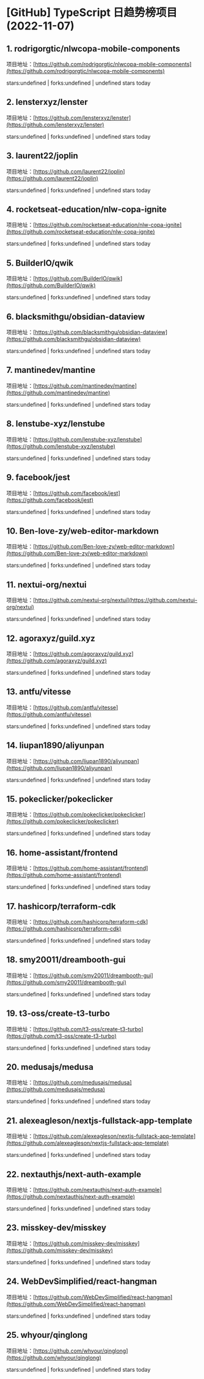 # [GitHub] TypeScript 日趋势榜项目(2022-11-07)

## 1. rodrigorgtic/nlwcopa-mobile-components 

项目地址：[https://github.com/rodrigorgtic/nlwcopa-mobile-components](https://github.com/rodrigorgtic/nlwcopa-mobile-components)

stars:undefined | forks:undefined | undefined stars today 



## 2. lensterxyz/lenster 

项目地址：[https://github.com/lensterxyz/lenster](https://github.com/lensterxyz/lenster)

stars:undefined | forks:undefined | undefined stars today 



## 3. laurent22/joplin 

项目地址：[https://github.com/laurent22/joplin](https://github.com/laurent22/joplin)

stars:undefined | forks:undefined | undefined stars today 



## 4. rocketseat-education/nlw-copa-ignite 

项目地址：[https://github.com/rocketseat-education/nlw-copa-ignite](https://github.com/rocketseat-education/nlw-copa-ignite)

stars:undefined | forks:undefined | undefined stars today 



## 5. BuilderIO/qwik 

项目地址：[https://github.com/BuilderIO/qwik](https://github.com/BuilderIO/qwik)

stars:undefined | forks:undefined | undefined stars today 



## 6. blacksmithgu/obsidian-dataview 

项目地址：[https://github.com/blacksmithgu/obsidian-dataview](https://github.com/blacksmithgu/obsidian-dataview)

stars:undefined | forks:undefined | undefined stars today 



## 7. mantinedev/mantine 

项目地址：[https://github.com/mantinedev/mantine](https://github.com/mantinedev/mantine)

stars:undefined | forks:undefined | undefined stars today 



## 8. lenstube-xyz/lenstube 

项目地址：[https://github.com/lenstube-xyz/lenstube](https://github.com/lenstube-xyz/lenstube)

stars:undefined | forks:undefined | undefined stars today 



## 9. facebook/jest 

项目地址：[https://github.com/facebook/jest](https://github.com/facebook/jest)

stars:undefined | forks:undefined | undefined stars today 



## 10. Ben-love-zy/web-editor-markdown 

项目地址：[https://github.com/Ben-love-zy/web-editor-markdown](https://github.com/Ben-love-zy/web-editor-markdown)

stars:undefined | forks:undefined | undefined stars today 



## 11. nextui-org/nextui 

项目地址：[https://github.com/nextui-org/nextui](https://github.com/nextui-org/nextui)

stars:undefined | forks:undefined | undefined stars today 



## 12. agoraxyz/guild.xyz 

项目地址：[https://github.com/agoraxyz/guild.xyz](https://github.com/agoraxyz/guild.xyz)

stars:undefined | forks:undefined | undefined stars today 



## 13. antfu/vitesse 

项目地址：[https://github.com/antfu/vitesse](https://github.com/antfu/vitesse)

stars:undefined | forks:undefined | undefined stars today 



## 14. liupan1890/aliyunpan 

项目地址：[https://github.com/liupan1890/aliyunpan](https://github.com/liupan1890/aliyunpan)

stars:undefined | forks:undefined | undefined stars today 



## 15. pokeclicker/pokeclicker 

项目地址：[https://github.com/pokeclicker/pokeclicker](https://github.com/pokeclicker/pokeclicker)

stars:undefined | forks:undefined | undefined stars today 



## 16. home-assistant/frontend 

项目地址：[https://github.com/home-assistant/frontend](https://github.com/home-assistant/frontend)

stars:undefined | forks:undefined | undefined stars today 



## 17. hashicorp/terraform-cdk 

项目地址：[https://github.com/hashicorp/terraform-cdk](https://github.com/hashicorp/terraform-cdk)

stars:undefined | forks:undefined | undefined stars today 



## 18. smy20011/dreambooth-gui 

项目地址：[https://github.com/smy20011/dreambooth-gui](https://github.com/smy20011/dreambooth-gui)

stars:undefined | forks:undefined | undefined stars today 



## 19. t3-oss/create-t3-turbo 

项目地址：[https://github.com/t3-oss/create-t3-turbo](https://github.com/t3-oss/create-t3-turbo)

stars:undefined | forks:undefined | undefined stars today 



## 20. medusajs/medusa 

项目地址：[https://github.com/medusajs/medusa](https://github.com/medusajs/medusa)

stars:undefined | forks:undefined | undefined stars today 



## 21. alexeagleson/nextjs-fullstack-app-template 

项目地址：[https://github.com/alexeagleson/nextjs-fullstack-app-template](https://github.com/alexeagleson/nextjs-fullstack-app-template)

stars:undefined | forks:undefined | undefined stars today 



## 22. nextauthjs/next-auth-example 

项目地址：[https://github.com/nextauthjs/next-auth-example](https://github.com/nextauthjs/next-auth-example)

stars:undefined | forks:undefined | undefined stars today 



## 23. misskey-dev/misskey 

项目地址：[https://github.com/misskey-dev/misskey](https://github.com/misskey-dev/misskey)

stars:undefined | forks:undefined | undefined stars today 



## 24. WebDevSimplified/react-hangman 

项目地址：[https://github.com/WebDevSimplified/react-hangman](https://github.com/WebDevSimplified/react-hangman)

stars:undefined | forks:undefined | undefined stars today 



## 25. whyour/qinglong 

项目地址：[https://github.com/whyour/qinglong](https://github.com/whyour/qinglong)

stars:undefined | forks:undefined | undefined stars today 



